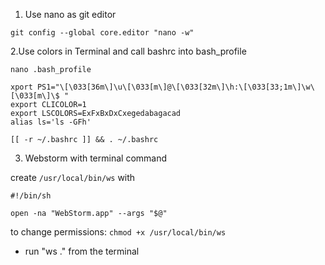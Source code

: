 1. Use nano as git editor

`git config --global core.editor "nano -w"`


2.Use colors in Terminal and call bashrc into bash_profile

``nano .bash_profile``

```
xport PS1="\[\033[36m\]\u\[\033[m\]@\[\033[32m\]\h:\[\033[33;1m\]\w\[\033[m\]\$ "
export CLICOLOR=1
export LSCOLORS=ExFxBxDxCxegedabagacad
alias ls='ls -GFh'

[[ -r ~/.bashrc ]] && . ~/.bashrc
```


3. Webstorm with terminal command

create `/usr/local/bin/ws` with
```
#!/bin/sh

open -na "WebStorm.app" --args "$@"
```
to change permissions:
`chmod +x /usr/local/bin/ws`

- run "ws ." from the terminal
